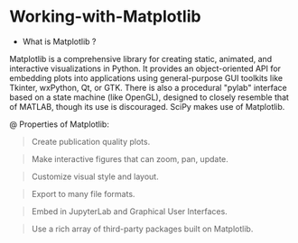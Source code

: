 # Working-with-Matplotlib
* What is Matplotlib ?

Matplotlib is a comprehensive library for creating static, animated, and interactive visualizations in Python. It provides an object-oriented API for embedding plots into applications using general-purpose GUI toolkits like Tkinter, wxPython, Qt, or GTK. There is also a procedural "pylab" interface based on a state machine (like OpenGL), designed to closely resemble that of MATLAB, though its use is discouraged. SciPy makes use of Matplotlib.

@ Properties of Matplotlib:

> Create publication quality plots.

> Make interactive figures that can zoom, pan, update.

> Customize visual style and layout.

> Export to many file formats.

> Embed in JupyterLab and Graphical User Interfaces.

> Use a rich array of third-party packages built on Matplotlib.
